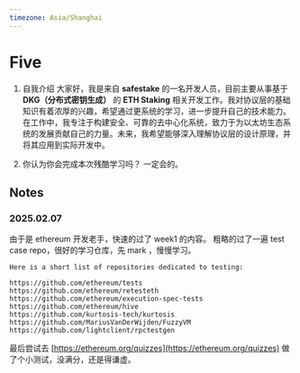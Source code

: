 ```yaml
---
timezone: Asia/Shanghai
---
```


# Five

1. 自我介绍
大家好，我是来自 **safestake** 的一名开发人员，目前主要从事基于 **DKG（分布式密钥生成）** 的 **ETH Staking** 相关开发工作。我对协议层的基础知识有着浓厚的兴趣，希望通过更系统的学习，进一步提升自己的技术能力。
在工作中，我专注于构建安全、可靠的去中心化系统，致力于为以太坊生态系统的发展贡献自己的力量。未来，我希望能够深入理解协议层的设计原理，并将其应用到实际开发中。

1. 你认为你会完成本次残酷学习吗？
一定会的。

## Notes

<!-- Content_START -->
### 2025.02.07

 由于是 ethereum 开发老手，快速的过了 week1 的内容。
 粗略的过了一遍 test case repo，很好的学习仓库，先 mark ，慢慢学习。
 ```
 Here is a short list of repositories dedicated to testing:

https://github.com/ethereum/tests
https://github.com/ethereum/retesteth
https://github.com/ethereum/execution-spec-tests
https://github.com/ethereum/hive
https://github.com/kurtosis-tech/kurtosis
https://github.com/MariusVanDerWijden/FuzzyVM
https://github.com/lightclient/rpctestgen
 ```
 最后尝试去 [https://ethereum.org/quizzes](https://ethereum.org/quizzes) 做了个小测试，没满分，还是得谦虚。



<!-- Content_END -->
